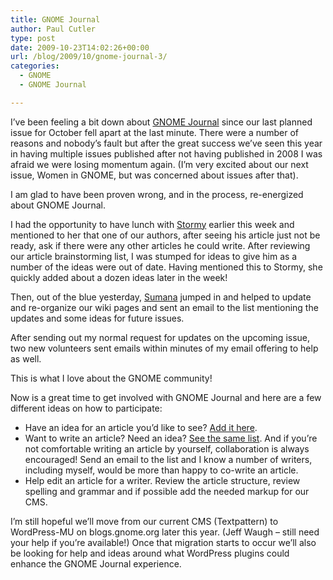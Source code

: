 ```yaml
---
title: GNOME Journal
author: Paul Cutler
type: post
date: 2009-10-23T14:02:26+00:00
url: /blog/2009/10/gnome-journal-3/
categories:
  - GNOME
  - GNOME Journal

---
```

I&#8217;ve been feeling a bit down about [GNOME Journal][1] since our last planned issue for October fell apart at the last minute. There were a number of reasons and nobody&#8217;s fault but after the great success we&#8217;ve seen this year in having multiple issues published after not having published in 2008 I was afraid we were losing momentum again. (I&#8217;m very excited about our next issue, Women in GNOME, but was concerned about issues after that).

I am glad to have been proven wrong, and in the process, re-energized about GNOME Journal.

I had the opportunity to have lunch with [Stormy][2] earlier this week and mentioned to her that one of our authors, after seeing his article just not be ready, ask if there were any other articles he could write. After reviewing our article brainstorming list, I was stumped for ideas to give him as a number of the ideas were out of date. Having mentioned this to Stormy, she quickly added about a dozen ideas later in the week!

Then, out of the blue yesterday, [Sumana][3] jumped in and helped to update and re-organize our wiki pages and sent an email to the list mentioning the updates and some ideas for future issues.

After sending out my normal request for updates on the upcoming issue, two new volunteers sent emails within minutes of my email offering to help as well.

This is what I love about the GNOME community!

Now is a great time to get involved with GNOME Journal and here are a few different ideas on how to participate:

  * Have an idea for an article you&#8217;d like to see? [Add it here][4].
  * Want to write an article? Need an idea? [See the same list][4]. And if you&#8217;re not comfortable writing an article by yourself, collaboration is always encouraged! Send an email to the list and I know a number of writers, including myself, would be more than happy to co-write an article.
  * Help edit an article for a writer. Review the article structure, review spelling and grammar and if possible add the needed markup for our CMS.

I&#8217;m still hopeful we&#8217;ll move from our current CMS (Textpattern) to WordPress-MU on blogs.gnome.org later this year. (Jeff Waugh &#8211; still need your help if you&#8217;re available!) Once that migration starts to occur we&#8217;ll also be looking for help and ideas around what WordPress plugins could enhance the GNOME Journal experience.

 [1]: http://www.gnomejournal.org
 [2]: http://www.stormyscorner.com/
 [3]: http://www.harihareswara.net/sumana
 [4]: http://live.gnome.org/GnomeJournal/ArticleWishlist